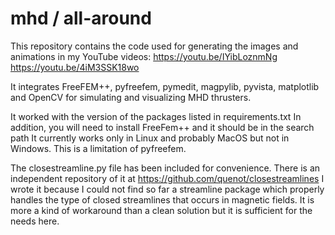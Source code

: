 # mhd / all-around
This repository contains the code used for generating the images and animations in my YouTube videos:
https://youtu.be/IYibLoznmNg
https://youtu.be/4iM3SSK18wo

It integrates FreeFEM++, pyfreefem, pymedit, magpylib, pyvista, matplotlib and OpenCV for simulating and visualizing MHD thrusters.

It worked with the version of the packages listed in requirements.txt
In addition, you will need to install FreeFem++ and it should be in the search path
It currently works only in Linux and probably MacOS but not in Windows. This is a limitation of pyfreefem.

The closestreamline.py file has been included for convenience. There is an independent repository of it at https://github.com/quenot/closestreamlines
I wrote it because I could not find so far a streamline package which properly handles the type of closed streamlines that occurs in magnetic fields. It is more a kind of workaround than a clean solution but it is sufficient for the needs here.
